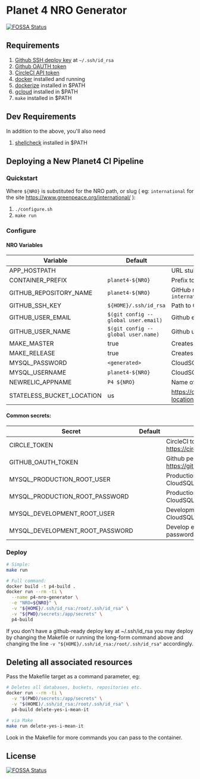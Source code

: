 # Planet 4 NRO Generator
[![FOSSA Status](https://app.fossa.io/api/projects/git%2Bgithub.com%2Fgreenpeace%2Fplanet4-nro-generator.svg?type=shield)](https://app.fossa.io/projects/git%2Bgithub.com%2Fgreenpeace%2Fplanet4-nro-generator?ref=badge_shield)


## Requirements

1. [Github SSH deploy key](https://help.github.com/articles/generating-a-new-ssh-key-and-adding-it-to-the-ssh-agent/) at `~/.ssh/id_rsa`
2. [Github OAUTH token](https://github.com/settings/tokens)
3. [CircleCI API token](https://circleci.com/account/api)
4. [docker](https://docs.docker.com/install/) installed and running
5. [dockerize](https://github.com/jwilder/dockerize/releases) installed in $PATH
6. [gcloud](https://cloud.google.com/sdk/gcloud/) installed in $PATH
7. `make` installed in $PATH

## Dev Requirements

In addition to the above, you'll also need

1. [shellcheck](https://github.com/jwilder/dockerize/releases) installed in $PATH

## Deploying a New Planet4 CI Pipeline

### Quickstart

Where `${NRO}` is substituted for the NRO path, or slug ( eg: `international` for the site <https://www.greenpeace.org/international/> ):

1. `./configure.sh`
2. `make run`

### Configure

#### NRO Variables

| Variable                  | Default                             | Description                                                                  |
| ------------------------- | ----------------------------------- | ---------------------------------------------------------------------------- |
| APP_HOSTPATH              |                                     | URL stub, eg: `/international`                                               |
| CONTAINER_PREFIX          | `planet4-${NRO}`                    | Prefix to name containers in the Helm release                                |
| GITHUB_REPOSITORY_NAME    | `planet4-${NRO}`                    | GitHub repository name, eg: `planet4-international`                          |
| GITHUB_SSH_KEY            | `${HOME}/.ssh/id_rsa`               | Path to GitHub SSH key                                                       |
| GITHUB_USER_EMAIL         | `$(git config --global user.email)` | Github email                                                                 |
| GITHUB_USER_NAME          | `$(git config --global user.name)`  | Github username                                                              |
| MAKE_MASTER               | true                                | Creates production environment resources                                     |
| MAKE_RELEASE              | true                                | Creates release environment resources                                        |
| MYSQL_PASSWORD            | `<generated>`                       | CloudSQL password                                                            |
| MYSQL_USERNAME            | `planet4-${NRO}`                    | CloudSQL username (will be created)                                          |
| NEWRELIC_APPNAME          | `P4 ${NRO}`                         | Name of application in NewRelic monitoring                                   |
| STATELESS_BUCKET_LOCATION | us                                  | <https://cloud.google.com/storage/docs/bucket-locations#available_locations> |

#### Common secrets:

| Secret                          | Default | Description                                                        |
| ------------------------------- | ------- | ------------------------------------------------------------------ |
| CIRCLE_TOKEN                    |         | CircleCI token: <https://circleci.com/account/api>                 |
| GITHUB_OAUTH_TOKEN              |         | Github personal access token: <https://github.com/settings/tokens> |
| MYSQL_PRODUCTION_ROOT_USER      |         | Production environment CloudSQL user with all privileges           |
| MYSQL_PRODUCTION_ROOT_PASSWORD  |         | Production environment CloudSQL password                           |
| MYSQL_DEVELOPMENT_ROOT_USER     |         | Development environment CloudSQL user with all privileges          |
| MYSQL_DEVELOPMENT_ROOT_PASSWORD |         | Develop environment CloudSQL password                              |

### Deploy

```bash
# Simple:
make run

# Full command:
docker build -t p4-build .
docker run --rm -ti \
  --name p4-nro-generator \
  -e "NRO=${NRO}" \
  -v "${HOME}/.ssh/id_rsa:/root/.ssh/id_rsa" \
  -v "${PWD}/secrets:/app/secrets" \
  p4-build
```

If you don't have a github-ready deploy key at ~/.ssh/id_rsa you may deploy by changing the Makefile or running the long-form command above and changing the line `-v "${HOME}/.ssh/id_rsa:/root/.ssh/id_rsa"` accordingly.

## Deleting all associated resources

Pass the Makefile target as a command parameter, eg:

```bash
# Deletes all databases, buckets, repositories etc.
docker run --rm -ti \
  -v "$(PWD)/secrets:/app/secrets" \
  -v "$(HOME)/.ssh/id_rsa:/root/.ssh/id_rsa" \
  p4-build delete-yes-i-mean-it

# via Make
make run delete-yes-i-mean-it
```

Look in the Makefile for more commands you can pass to the container.


## License
[![FOSSA Status](https://app.fossa.io/api/projects/git%2Bgithub.com%2Fgreenpeace%2Fplanet4-nro-generator.svg?type=large)](https://app.fossa.io/projects/git%2Bgithub.com%2Fgreenpeace%2Fplanet4-nro-generator?ref=badge_large)